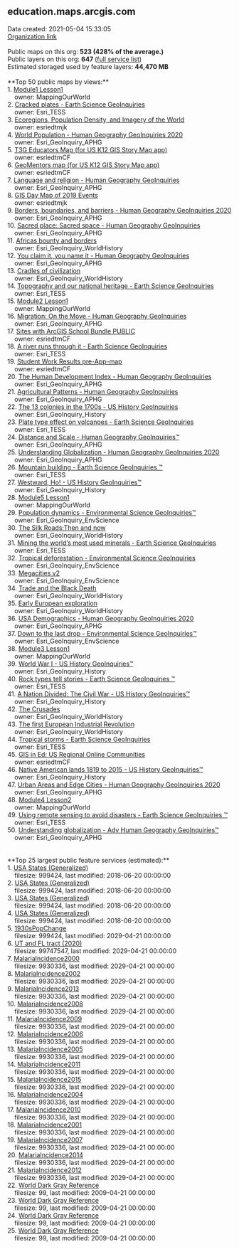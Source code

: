 <h2>education.maps.arcgis.com</h2> Data created: 2021-05-04 15:33:05 <br /><a target='new' href='https://education.maps.arcgis.com'>Organization link</a><br /><br />Public maps on this org: <b>523 (428% of the average.)</b><br />Public layers on this org: <b>647 </b>(<a target='new' href='https://services.arcgis.com/BG6nSlhZSAWtExvp/ArcGIS/rest/services'>full service list</a>)<br />Estimated storaged used by feature layers: <b>44,470 MB</b><br /><br />**Top 50 public maps by views:**<br />  1. <a target='new' href='https://www.arcgis.com/home/item.html?id=8bbb186907f5421682383f0cb90b6e7a'>Module1 Lesson1</a> <br />  &nbsp;&nbsp;&nbsp;&nbsp;owner: MappingOurWorld<br />  2. <a target='new' href='https://www.arcgis.com/home/item.html?id=2d07a4a00e3f49b09c96ac9b73d7e5f4'>Cracked plates - Earth Science GeoInquiries </a> <br />  &nbsp;&nbsp;&nbsp;&nbsp;owner: Esri_TESS<br />  3. <a target='new' href='https://www.arcgis.com/home/item.html?id=07820fa6b81e4b2b996c394bf76d63ea'>Ecoregions, Population Density, and Imagery of the World</a> <br />  &nbsp;&nbsp;&nbsp;&nbsp;owner: esriedtmjk<br />  4. <a target='new' href='https://www.arcgis.com/home/item.html?id=f899e111a098487180db38e180beb39b'>World Population - Human Geography GeoInquiries 2020</a> <br />  &nbsp;&nbsp;&nbsp;&nbsp;owner: Esri_GeoInquiry_APHG<br />  5. <a target='new' href='https://www.arcgis.com/home/item.html?id=c14398c046b54bbeba424ddae84a9a72'>T3G Educators Map (for US K12 GIS Story Map app)</a> <br />  &nbsp;&nbsp;&nbsp;&nbsp;owner: esriedtmCF<br />  6. <a target='new' href='https://www.arcgis.com/home/item.html?id=6f961b2ad7504ab28f33a522d6e92d73'>GeoMentors map (for US K12 GIS Story Map app)</a> <br />  &nbsp;&nbsp;&nbsp;&nbsp;owner: esriedtmCF<br />  7. <a target='new' href='https://www.arcgis.com/home/item.html?id=cbb3f933cf5f4b7f8bdbcea294fcdacc'>Language and religion  - Human Geography GeoInquiries </a> <br />  &nbsp;&nbsp;&nbsp;&nbsp;owner: Esri_GeoInquiry_APHG<br />  8. <a target='new' href='https://www.arcgis.com/home/item.html?id=f119c63ca7c84e9e967c62bf549cbfa7'>GIS Day Map of 2019 Events</a> <br />  &nbsp;&nbsp;&nbsp;&nbsp;owner: esriedtmjk<br />  9. <a target='new' href='https://www.arcgis.com/home/item.html?id=c55876b9a2ca486e88fb795a45a74162'>Borders, boundaries, and barriers  - Human Geography GeoInquiries 2020</a> <br />  &nbsp;&nbsp;&nbsp;&nbsp;owner: Esri_GeoInquiry_APHG<br />  10. <a target='new' href='https://www.arcgis.com/home/item.html?id=5a500f3f709c4ea08fd2e3d4dbdb810a'>Sacred place: Sacred space  - Human Geography GeoInquiries </a> <br />  &nbsp;&nbsp;&nbsp;&nbsp;owner: Esri_GeoInquiry_APHG<br />  11. <a target='new' href='https://www.arcgis.com/home/item.html?id=ddde2a7c3ada4d32808a915500e6694d'>Africas bounty and borders</a> <br />  &nbsp;&nbsp;&nbsp;&nbsp;owner: Esri_GeoInquiry_WorldHistory<br />  12. <a target='new' href='https://www.arcgis.com/home/item.html?id=e10d55e20f4943ae9e0d5c016c493c2b'>You claim it, you name it    - Human Geography GeoInquiries </a> <br />  &nbsp;&nbsp;&nbsp;&nbsp;owner: Esri_GeoInquiry_APHG<br />  13. <a target='new' href='https://www.arcgis.com/home/item.html?id=e326d4e5966f476786c9622995141ae3'>Cradles of civilization</a> <br />  &nbsp;&nbsp;&nbsp;&nbsp;owner: Esri_GeoInquiry_WorldHistory<br />  14. <a target='new' href='https://www.arcgis.com/home/item.html?id=78dfc2b49bfb424d8ed559ddb66211f8'>Topography and our national heritage - Earth Science GeoInquiries </a> <br />  &nbsp;&nbsp;&nbsp;&nbsp;owner: Esri_TESS<br />  15. <a target='new' href='https://www.arcgis.com/home/item.html?id=47bbca89d7b8451ebbcf952bd18172f6'>Module2 Lesson1</a> <br />  &nbsp;&nbsp;&nbsp;&nbsp;owner: MappingOurWorld<br />  16. <a target='new' href='https://www.arcgis.com/home/item.html?id=8ba390afd63a4096804ae1f321103b05'>Migration: On the Move   - Human Geography GeoInquiries </a> <br />  &nbsp;&nbsp;&nbsp;&nbsp;owner: Esri_GeoInquiry_APHG<br />  17. <a target='new' href='https://www.arcgis.com/home/item.html?id=628c4125726f4d9f92f98bb8c18b324b'>Sites with ArcGIS School Bundle PUBLIC</a> <br />  &nbsp;&nbsp;&nbsp;&nbsp;owner: esriedtmCF<br />  18. <a target='new' href='https://www.arcgis.com/home/item.html?id=0b758b822e924506aa1bd4678ac68120'>A river runs through it  - Earth Science GeoInquiries </a> <br />  &nbsp;&nbsp;&nbsp;&nbsp;owner: Esri_TESS<br />  19. <a target='new' href='https://www.arcgis.com/home/item.html?id=e7d3b4b781f240529637cc86075b144f'>Student Work Results pre-App-map</a> <br />  &nbsp;&nbsp;&nbsp;&nbsp;owner: esriedtmCF<br />  20. <a target='new' href='https://www.arcgis.com/home/item.html?id=9e70b7f72c0f415dbf0be6b08c628eb3'>The Human Development Index - Human Geography GeoInquiries</a> <br />  &nbsp;&nbsp;&nbsp;&nbsp;owner: Esri_GeoInquiry_APHG<br />  21. <a target='new' href='https://www.arcgis.com/home/item.html?id=715943d11cf1412696bedc0733d0c8ab'>Agricultural Patterns - Human Geography GeoInquiries</a> <br />  &nbsp;&nbsp;&nbsp;&nbsp;owner: Esri_GeoInquiry_APHG<br />  22. <a target='new' href='https://www.arcgis.com/home/item.html?id=0db427be590f4f0a9307482cb392f44d'>The 13 colonies in the 1700s - US History GeoInquiries</a> <br />  &nbsp;&nbsp;&nbsp;&nbsp;owner: Esri_GeoInquiry_History<br />  23. <a target='new' href='https://www.arcgis.com/home/item.html?id=140510ed00944ad596b8ebfde48c8a56'>Plate type effect on volcanoes  - Earth Science GeoInquiries </a> <br />  &nbsp;&nbsp;&nbsp;&nbsp;owner: Esri_TESS<br />  24. <a target='new' href='https://www.arcgis.com/home/item.html?id=353fb62cfabb4557865e688a4ac69678'>Distance and Scale - Human Geography GeoInquiries™</a> <br />  &nbsp;&nbsp;&nbsp;&nbsp;owner: Esri_GeoInquiry_APHG<br />  25. <a target='new' href='https://www.arcgis.com/home/item.html?id=18d152d2a4e94a0faf4bd19a4bf3ee76'>Understanding Globalization - Human Geography GeoInquiries 2020</a> <br />  &nbsp;&nbsp;&nbsp;&nbsp;owner: Esri_GeoInquiry_APHG<br />  26. <a target='new' href='https://www.arcgis.com/home/item.html?id=6cea0e0c450c4d22860336f8b4c64862'>Mountain building - Earth Science GeoInquiries ™</a> <br />  &nbsp;&nbsp;&nbsp;&nbsp;owner: Esri_TESS<br />  27. <a target='new' href='https://www.arcgis.com/home/item.html?id=4fa46bee2f0b44a8a24521d23aeceb18'>Westward, Ho!  - US History GeoInquiries™</a> <br />  &nbsp;&nbsp;&nbsp;&nbsp;owner: Esri_GeoInquiry_History<br />  28. <a target='new' href='https://www.arcgis.com/home/item.html?id=38bd2ee61fef42e3b22b1aecc33800cc'>Module5 Lesson1</a> <br />  &nbsp;&nbsp;&nbsp;&nbsp;owner: MappingOurWorld<br />  29. <a target='new' href='https://www.arcgis.com/home/item.html?id=c813649a1dae4ecbb7e6a51af015b0c9'>Population dynamics  - Environmental Science GeoInquiries™</a> <br />  &nbsp;&nbsp;&nbsp;&nbsp;owner: Esri_GeoInquiry_EnvScience<br />  30. <a target='new' href='https://www.arcgis.com/home/item.html?id=1628ed8796134bfdbeda184069cbe9ae'>The Silk Roads:Then and now </a> <br />  &nbsp;&nbsp;&nbsp;&nbsp;owner: Esri_GeoInquiry_WorldHistory<br />  31. <a target='new' href='https://www.arcgis.com/home/item.html?id=f728abfbfaff439dbc155a39ac27988e'>Mining the world’s most used minerals - Earth Science GeoInquiries </a> <br />  &nbsp;&nbsp;&nbsp;&nbsp;owner: Esri_TESS<br />  32. <a target='new' href='https://www.arcgis.com/home/item.html?id=da0653f60ebe4ee296ad06937bbabf27'>Tropical deforestation  - Environmental Science GeoInquiries</a> <br />  &nbsp;&nbsp;&nbsp;&nbsp;owner: Esri_GeoInquiry_EnvScience<br />  33. <a target='new' href='https://www.arcgis.com/home/item.html?id=2ebc04bbcdf143efbff126073e35d703'>Megacities v2</a> <br />  &nbsp;&nbsp;&nbsp;&nbsp;owner: Esri_GeoInquiry_EnvScience<br />  34. <a target='new' href='https://www.arcgis.com/home/item.html?id=92f77aee398c40d3b48b932e0f8f0bc9'>Trade and the Black Death</a> <br />  &nbsp;&nbsp;&nbsp;&nbsp;owner: Esri_GeoInquiry_WorldHistory<br />  35. <a target='new' href='https://www.arcgis.com/home/item.html?id=2590b2b6183c4007b163725859d7885e'>Early European exploration</a> <br />  &nbsp;&nbsp;&nbsp;&nbsp;owner: Esri_GeoInquiry_WorldHistory<br />  36. <a target='new' href='https://www.arcgis.com/home/item.html?id=570fdb49796243bd8a05fc6e1df4c417'>USA Demographics  - Human Geography GeoInquiries 2020</a> <br />  &nbsp;&nbsp;&nbsp;&nbsp;owner: Esri_GeoInquiry_APHG<br />  37. <a target='new' href='https://www.arcgis.com/home/item.html?id=d18524c0155b4c75894b54be04d858a1'>Down to the last drop - Environmental Science GeoInquiries™</a> <br />  &nbsp;&nbsp;&nbsp;&nbsp;owner: Esri_GeoInquiry_EnvScience<br />  38. <a target='new' href='https://www.arcgis.com/home/item.html?id=fc815e1d342045aaaf567a5dded9a94e'>Module3 Lesson1</a> <br />  &nbsp;&nbsp;&nbsp;&nbsp;owner: MappingOurWorld<br />  39. <a target='new' href='https://www.arcgis.com/home/item.html?id=69914743d657497990aafd3edaae1097'>World War I - US History GeoInquiries™</a> <br />  &nbsp;&nbsp;&nbsp;&nbsp;owner: Esri_GeoInquiry_History<br />  40. <a target='new' href='https://www.arcgis.com/home/item.html?id=4c349b6d96694c59940f37c99532f023'>Rock types tell stories - Earth Science GeoInquiries ™</a> <br />  &nbsp;&nbsp;&nbsp;&nbsp;owner: Esri_TESS<br />  41. <a target='new' href='https://www.arcgis.com/home/item.html?id=146f4953c81640fa8f6aa326acebd99c'>A Nation Divided: The Civil War  - US History GeoInquiries™</a> <br />  &nbsp;&nbsp;&nbsp;&nbsp;owner: Esri_GeoInquiry_History<br />  42. <a target='new' href='https://www.arcgis.com/home/item.html?id=962cb96725354ce5aade45acd82982f5'>The Crusades</a> <br />  &nbsp;&nbsp;&nbsp;&nbsp;owner: Esri_GeoInquiry_WorldHistory<br />  43. <a target='new' href='https://www.arcgis.com/home/item.html?id=605956032fed453685187df2f8883d6e'>The first European Industrial Revolution</a> <br />  &nbsp;&nbsp;&nbsp;&nbsp;owner: Esri_GeoInquiry_WorldHistory<br />  44. <a target='new' href='https://www.arcgis.com/home/item.html?id=882cadc198954579bc01b1a2baccfebe'>Tropical storms - Earth Science GeoInquiries </a> <br />  &nbsp;&nbsp;&nbsp;&nbsp;owner: Esri_TESS<br />  45. <a target='new' href='https://www.arcgis.com/home/item.html?id=a480275f82864dada82197146af80deb'>GIS in Ed: US Regional Online Communities</a> <br />  &nbsp;&nbsp;&nbsp;&nbsp;owner: esriedtmCF<br />  46. <a target='new' href='https://www.arcgis.com/home/item.html?id=129536bccc584e45bf33b3702f28af7a'>Native American lands 1819 to 2015 - US History GeoInquiries™</a> <br />  &nbsp;&nbsp;&nbsp;&nbsp;owner: Esri_GeoInquiry_History<br />  47. <a target='new' href='https://www.arcgis.com/home/item.html?id=cb54056f1a454cfba20f96d68464a185'>Urban Areas and Edge Cities  - Human Geography GeoInquiries 2020</a> <br />  &nbsp;&nbsp;&nbsp;&nbsp;owner: Esri_GeoInquiry_APHG<br />  48. <a target='new' href='https://www.arcgis.com/home/item.html?id=d7c167a8eba2429bb7fea9ab1699d0ac'>Module4 Lesson2</a> <br />  &nbsp;&nbsp;&nbsp;&nbsp;owner: MappingOurWorld<br />  49. <a target='new' href='https://www.arcgis.com/home/item.html?id=0ee186c87ce34543b656a625bf42f28f'>Using remote sensing to avoid disasters - Earth Science GeoInquiries ™</a> <br />  &nbsp;&nbsp;&nbsp;&nbsp;owner: Esri_TESS<br />  50. <a target='new' href='https://www.arcgis.com/home/item.html?id=e5032cfca7164618af56315910edfbbd'>Understanding globalization - Adv Human Geography GeoInquiries™</a> <br />  &nbsp;&nbsp;&nbsp;&nbsp;owner: Esri_GeoInquiry_APHG<br /><br /><br />**Top 25 largest public feature services (estimated):**<br /> 1. <a target='new' href='https://www.arcgis.com/home/item.html?id=99fd67933e754a1181cc755146be21ca'>USA States (Generalized)</a><br /> &nbsp;&nbsp;&nbsp;&nbsp;filesize: 999424, last modified: 2018-06-20 00:00:00<br /> 2. <a target='new' href='https://www.arcgis.com/home/item.html?id=99fd67933e754a1181cc755146be21ca'>USA States (Generalized)</a><br /> &nbsp;&nbsp;&nbsp;&nbsp;filesize: 999424, last modified: 2018-06-20 00:00:00<br /> 3. <a target='new' href='https://www.arcgis.com/home/item.html?id=99fd67933e754a1181cc755146be21ca'>USA States (Generalized)</a><br /> &nbsp;&nbsp;&nbsp;&nbsp;filesize: 999424, last modified: 2018-06-20 00:00:00<br /> 4. <a target='new' href='https://www.arcgis.com/home/item.html?id=99fd67933e754a1181cc755146be21ca'>USA States (Generalized)</a><br /> &nbsp;&nbsp;&nbsp;&nbsp;filesize: 999424, last modified: 2018-06-20 00:00:00<br /> 5. <a target='new' href='https://www.arcgis.com/home/item.html?id=4d34d269abfc4febb965635abb3e2f25'>1930sPopChange</a><br /> &nbsp;&nbsp;&nbsp;&nbsp;filesize: 999424, last modified: 2029-04-21 00:00:00<br /> 6. <a target='new' href='https://www.arcgis.com/home/item.html?id=b44fc660964e44d3871e1f03469bda2a'>UT and FL tract (2020)</a><br /> &nbsp;&nbsp;&nbsp;&nbsp;filesize: 99747547, last modified: 2029-04-21 00:00:00<br /> 7. <a target='new' href='https://www.arcgis.com/home/item.html?id=5aa525c0898642b9ac08696c3c8d2b3e'>MalariaIncidence2000</a><br /> &nbsp;&nbsp;&nbsp;&nbsp;filesize: 9930336, last modified: 2029-04-21 00:00:00<br /> 8. <a target='new' href='https://www.arcgis.com/home/item.html?id=5259bcc269a449ed8b74899b2570e4bb'>MalariaIncidence2002</a><br /> &nbsp;&nbsp;&nbsp;&nbsp;filesize: 9930336, last modified: 2029-04-21 00:00:00<br /> 9. <a target='new' href='https://www.arcgis.com/home/item.html?id=e7b2e4b222a14b5b87ee667e3ae0db92'>MalariaIncidence2013</a><br /> &nbsp;&nbsp;&nbsp;&nbsp;filesize: 9930336, last modified: 2029-04-21 00:00:00<br /> 10. <a target='new' href='https://www.arcgis.com/home/item.html?id=f79c8ef0f50c45fa9801e4cbcee96476'>MalariaIncidence2008</a><br /> &nbsp;&nbsp;&nbsp;&nbsp;filesize: 9930336, last modified: 2029-04-21 00:00:00<br /> 11. <a target='new' href='https://www.arcgis.com/home/item.html?id=297e9523ffae49b483625aa972f6200b'>MalariaIncidence2009</a><br /> &nbsp;&nbsp;&nbsp;&nbsp;filesize: 9930336, last modified: 2029-04-21 00:00:00<br /> 12. <a target='new' href='https://www.arcgis.com/home/item.html?id=e09d0975506347888ae285179de228e1'>MalariaIncidence2006</a><br /> &nbsp;&nbsp;&nbsp;&nbsp;filesize: 9930336, last modified: 2029-04-21 00:00:00<br /> 13. <a target='new' href='https://www.arcgis.com/home/item.html?id=eaffe58e2ca9442483e6b4d6ab93dc01'>MalariaIncidence2005</a><br /> &nbsp;&nbsp;&nbsp;&nbsp;filesize: 9930336, last modified: 2029-04-21 00:00:00<br /> 14. <a target='new' href='https://www.arcgis.com/home/item.html?id=fdc4717ce692469a9780b47c3f2c1ff0'>MalariaIncidence2011</a><br /> &nbsp;&nbsp;&nbsp;&nbsp;filesize: 9930336, last modified: 2029-04-21 00:00:00<br /> 15. <a target='new' href='https://www.arcgis.com/home/item.html?id=2ea6b27de4e94a30b310f3933e92a3ff'>MalariaIncidence2015</a><br /> &nbsp;&nbsp;&nbsp;&nbsp;filesize: 9930336, last modified: 2029-04-21 00:00:00<br /> 16. <a target='new' href='https://www.arcgis.com/home/item.html?id=b7e355f47b664976a503c539b3cc8536'>MalariaIncidence2004</a><br /> &nbsp;&nbsp;&nbsp;&nbsp;filesize: 9930336, last modified: 2029-04-21 00:00:00<br /> 17. <a target='new' href='https://www.arcgis.com/home/item.html?id=724ba43d9f5d43599b91fbb616a5bf2b'>MalariaIncidence2010</a><br /> &nbsp;&nbsp;&nbsp;&nbsp;filesize: 9930336, last modified: 2029-04-21 00:00:00<br /> 18. <a target='new' href='https://www.arcgis.com/home/item.html?id=f523e10d17b04e588679a1f6b4cc0a8c'>MalariaIncidence2001</a><br /> &nbsp;&nbsp;&nbsp;&nbsp;filesize: 9930336, last modified: 2029-04-21 00:00:00<br /> 19. <a target='new' href='https://www.arcgis.com/home/item.html?id=caf94e92c216450cabbbe437f7240bba'>MalariaIncidence2007</a><br /> &nbsp;&nbsp;&nbsp;&nbsp;filesize: 9930336, last modified: 2029-04-21 00:00:00<br /> 20. <a target='new' href='https://www.arcgis.com/home/item.html?id=192c16d6ce6e4ed0b285dfdf972365d8'>MalariaIncidence2014</a><br /> &nbsp;&nbsp;&nbsp;&nbsp;filesize: 9930336, last modified: 2029-04-21 00:00:00<br /> 21. <a target='new' href='https://www.arcgis.com/home/item.html?id=f8e8a0388ade446298c0cb1db871e67b'>MalariaIncidence2012</a><br /> &nbsp;&nbsp;&nbsp;&nbsp;filesize: 9930336, last modified: 2029-04-21 00:00:00<br /> 22. <a target='new' href='https://www.arcgis.com/home/item.html?id=233a6a2fe58e444296b30512e1bcbb42'>World Dark Gray Reference</a><br /> &nbsp;&nbsp;&nbsp;&nbsp;filesize: 99, last modified: 2009-04-21 00:00:00<br /> 23. <a target='new' href='https://www.arcgis.com/home/item.html?id=233a6a2fe58e444296b30512e1bcbb42'>World Dark Gray Reference</a><br /> &nbsp;&nbsp;&nbsp;&nbsp;filesize: 99, last modified: 2009-04-21 00:00:00<br /> 24. <a target='new' href='https://www.arcgis.com/home/item.html?id=233a6a2fe58e444296b30512e1bcbb42'>World Dark Gray Reference</a><br /> &nbsp;&nbsp;&nbsp;&nbsp;filesize: 99, last modified: 2009-04-21 00:00:00<br /> 25. <a target='new' href='https://www.arcgis.com/home/item.html?id=233a6a2fe58e444296b30512e1bcbb42'>World Dark Gray Reference</a><br /> &nbsp;&nbsp;&nbsp;&nbsp;filesize: 99, last modified: 2009-04-21 00:00:00<br />